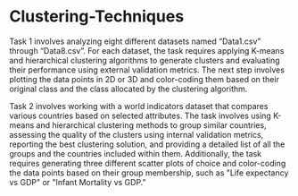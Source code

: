# Clustering-Techniques
Task 1 involves analyzing eight different datasets named “Data1.csv” through “Data8.csv”. For each dataset, the task requires applying K-means and hierarchical clustering algorithms to generate clusters and evaluating their performance using external validation metrics. The next step involves plotting the data points in 2D or 3D and color-coding them based on their original class and the class allocated by the clustering algorithm.

Task 2 involves working with a world indicators dataset that compares various countries based on selected attributes. The task involves using K-means and hierarchical clustering methods to group similar countries, assessing the quality of the clusters using internal validation metrics, reporting the best clustering solution, and providing a detailed list of all the groups and the countries included within them. Additionally, the task requires generating three different scatter plots of choice and color-coding the data points based on their group membership, such as "Life expectancy vs GDP" or "Infant Mortality vs GDP."
